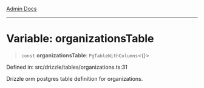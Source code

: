 [Admin Docs](/)

***

# Variable: organizationsTable

> `const` **organizationsTable**: `PgTableWithColumns`\<\{\}\>

Defined in: src/drizzle/tables/organizations.ts:31

Drizzle orm postgres table definition for organizations.
